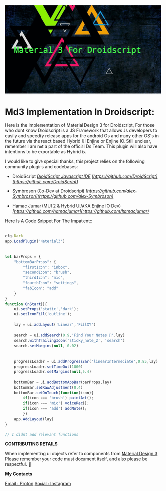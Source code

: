 ![](MaterialDs.png)
# Md3 Implementation In Droidscript:


Here is the implementation of Material Design 3 for Droidscript,
For those who dont know Droidscript is a JS Framework that allows
Js developers to easily and speedily release apps for the android
Os and many other OS's in the future via the react based Hybrid UI
Enjine
or Enjine IO.
Still unclear, remember I am not a part of the official Ds Team.
This plugin will also have intentions to be exportable as Hybrid 
is.

I would like to give special thanks, this project relies on the 
following community plugins and codebases:

- DroidScript 
_[DroidScript Javascript IDE](https://droidscript.org/)_
_[https://github.com/DroidScript](https://github.com/DroidScript)_

- Symbroson (Co-Dev at Droidscript)
_[https://github.com/alex-Symbroson](https://github.com/alex-Symbroson)_


- Hamac Jumar (MUI 2 & Hybrid Ui/AKA Enjine IO Dev)
_[https://github.com/hamacjumar](https://github.com/hamacjumar)_


Here Is A Code Snippet For The Impatient::

```javascript

cfg.Dark
app.LoadPlugin('Material3')


let barProps = {
	"bottomBarProps": {
		"firstIcon": "inbox",
		"secondIcon": "brush",
		"thirdIcon": "mic",
		"fourthIcon": "settings",
		"fabIcon": "add"
	}
}
function OnStart(){
    ui.setProps('static','dark');
    ui.setIconFill('outline');
    
    lay = ui.addLayout('Linear','FillXY')
    
    search = ui.addSearch(0.9,'Find Your Notes 👻',lay)
    search.withTrailingIcon('sticky_note_2', 'search')
    search.setMargins(null, 0.02)
    
    
    progressLoader = ui.addProgressBar('linearIntermediate',0.85,lay)
    progressLoader.setTimeOut(1800)
    progressLoader.setMargins(null,0.4)
    
    bottomBar = ui.addBottomAppBar(barProps,lay)
    bottomBar.setRawAdjustment(0.4)
    bottomBar.setOnTouch(function(icon){
        if(icon === 'brush') paintArt();
        if(icon === 'mic') voiceRec();
        if(icon === 'add') addNote();
        })
    app.AddLayout(lay)
}

// I didnt add relevant functions

```


__CONTRIBUTING DETAILS__


When implementing ui objects refer to components from [Material Design 3](https://m3.material.io/components)
Please remember your code must document itself, and also please be respectful. 👻

__My Contacts__

[Email : Proton](oarabilekoore@protonmail.com)
[Social : Instagram](https://www.instagram.com/oneofakind_tm/)
